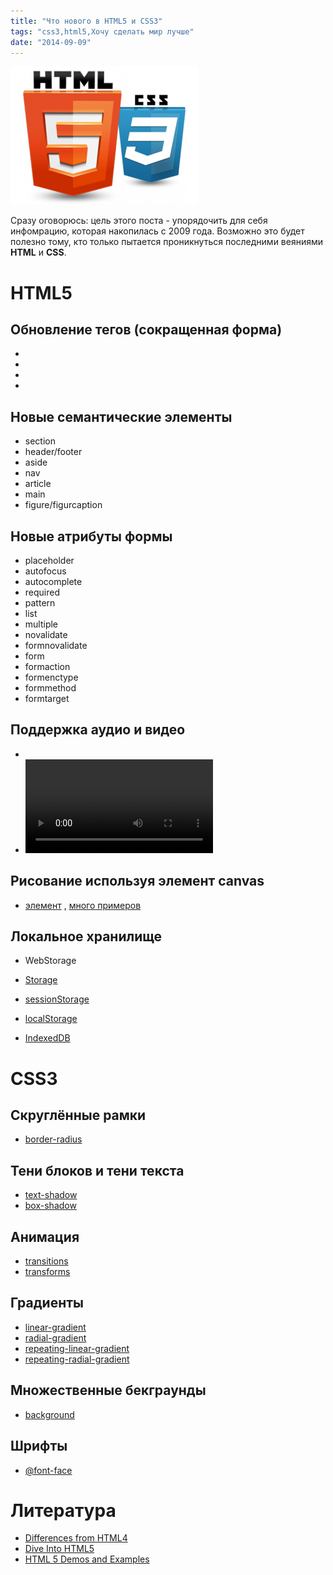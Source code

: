 ```yaml
---
title: "Что нового в HTML5 и CSS3"
tags: "css3,html5,Хочу сделать мир лучше"
date: "2014-09-09"
---
```


![](images/html5-css3-300x221.png "html5-css3")

Сразу оговорюсь: цель этого поста - упорядочить для себя инфомрацию, которая накопилась с 2009 года. Возможно это будет полезно тому, кто только пытается проникнуться последними веяниями **HTML** и **CSS**.

# HTML5

## Обновление тегов (сокращенная форма)

- <!DOCTYPE html>
- <meta charset="UTF-8">
- <script src="script.js"></script>
- <link rel="stylesheet" href="styles.css">

## Новые семантические элементы

- section
- header/footer
- aside
- nav
- article
- main
- figure/figurcaption

## Новые атрибуты формы

- placeholder
- autofocus
- autocomplete
- required
- pattern
- list
- multiple
- novalidate
- formnovalidate
- form
- formaction
- formenctype
- formmethod
- formtarget

## Поддержка аудио и видео

- [<audio> элемент](https://developer.mozilla.org/en-US/docs/Web/HTML/Element/audio "developer.mozilla.org")
- [<video> элемент](https://developer.mozilla.org/en-US/docs/Web/HTML/Element/video "developer.mozilla.org")

## Рисование используя элемент canvas

- [<canvas> элемент](https://developer.mozilla.org/en-US/docs/Web/Guide/HTML/Canvas_tutorial) , [много примеров](https://www.html5canvastutorials.com/)

## Локальное хранилище

- WebStorage

- [Storage](https://developer.mozilla.org/en/docs/Web/Guide/API/DOM/Storage#Storage)
- [sessionStorage](https://developer.mozilla.org/en/docs/Web/Guide/API/DOM/Storage#sessionStorage)
- [localStorage](https://developer.mozilla.org/en/docs/Web/Guide/API/DOM/Storage#localStorage)

- [IndexedDB](https://developer.mozilla.org/en-US/docs/Web/API/IndexedDB_API "developer.mozilla.org")

# CSS3

## Скруглённые рамки

- [border-radius](https://developer.mozilla.org/en-US/docs/Web/CSS/border-radius "developer.mozilla.or")

## Тени блоков и тени текста

- [text-shadow](https://developer.mozilla.org/en-US/docs/Web/CSS/text-shadow "developer.mozilla.org")
- [box-shadow](https://developer.mozilla.org/en-US/docs/Web/CSS/box-shadow "developer.mozilla.org")

## Анимация

- [transitions](https://developer.mozilla.org/en-US/docs/Web/Guide/CSS/Using_CSS_transitions "developer.mozilla.org")
- [transforms](https://developer.mozilla.org/en-US/docs/Web/CSS/transform "developer.mozilla.org")

## Градиенты

- [linear-gradient](https://developer.mozilla.org/en-US/docs/Web/CSS/linear-gradient "developer.mozilla.org")
- [radial-gradient](https://developer.mozilla.org/en-US/docs/Web/CSS/radial-gradient "developer.mozilla.org")
- [repeating-linear-gradient](https://developer.mozilla.org/en-US/docs/Web/CSS/repeating-linear-gradient "developer.mozilla.org")
- [repeating-radial-gradient](https://developer.mozilla.org/en-US/docs/Web/CSS/repeating-radial-gradient "developer.mozilla.org")

## Множественные бекграунды

- [background](https://developer.mozilla.org/en/docs/Web/CSS/background#Specifications "developer.mozilla.org")

## Шрифты

- [@font-face](https://developer.mozilla.org/en-US/docs/Web/CSS/@font-face "developer.mozilla.org")

# Литература

- [Differences from HTML4](https://www.w3.org/TR/html5-diff/ "w3.org")
- [Dive Into HTML5](https://diveintohtml5.info/ "diveintohtml5.info")
- [HTML 5 Demos and Examples](https://html5demos.com/ "html5demos.com")

